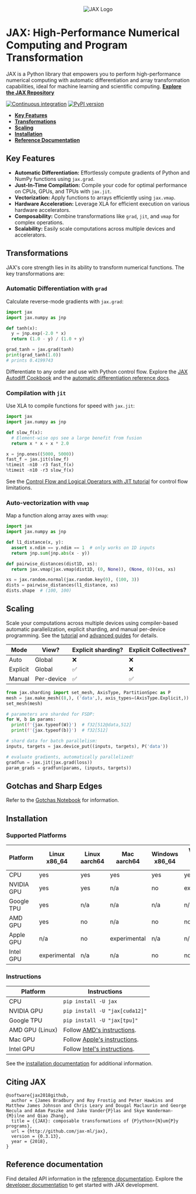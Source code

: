 <div align="center">
<img src="https://raw.githubusercontent.com/jax-ml/jax/main/images/jax_logo_250px.png" alt="JAX Logo">
</div>

# JAX: High-Performance Numerical Computing and Program Transformation

JAX is a Python library that empowers you to perform high-performance numerical computing with automatic differentiation and array transformation capabilities, ideal for machine learning and scientific computing.  [**Explore the JAX Repository**](https://github.com/jax-ml/jax)

[![Continuous integration](https://github.com/jax-ml/jax/actions/workflows/ci-build.yaml/badge.svg)](https://github.com/jax-ml/jax/actions/workflows/ci-build.yaml)
[![PyPI version](https://img.shields.io/pypi/v/jax)](https://pypi.org/project/jax/)

*   **[Key Features](#key-features)**
*   **[Transformations](#transformations)**
*   **[Scaling](#scaling)**
*   **[Installation](#installation)**
*   **[Reference Documentation](#reference-documentation)**

## Key Features

*   **Automatic Differentiation:** Effortlessly compute gradients of Python and NumPy functions using `jax.grad`.
*   **Just-In-Time Compilation:** Compile your code for optimal performance on CPUs, GPUs, and TPUs with `jax.jit`.
*   **Vectorization:** Apply functions to arrays efficiently using `jax.vmap`.
*   **Hardware Acceleration:** Leverage XLA for efficient execution on various hardware accelerators.
*   **Composability:** Combine transformations like `grad`, `jit`, and `vmap` for complex operations.
*   **Scalability:** Easily scale computations across multiple devices and accelerators.

## Transformations

JAX's core strength lies in its ability to transform numerical functions.  The key transformations are:

### Automatic Differentiation with `grad`

Calculate reverse-mode gradients with `jax.grad`:

```python
import jax
import jax.numpy as jnp

def tanh(x):
  y = jnp.exp(-2.0 * x)
  return (1.0 - y) / (1.0 + y)

grad_tanh = jax.grad(tanh)
print(grad_tanh(1.0))
# prints 0.4199743
```

Differentiate to any order and use with Python control flow. Explore the [JAX Autodiff Cookbook](https://docs.jax.dev/en/latest/notebooks/autodiff_cookbook.html) and the [automatic differentiation reference docs](https://docs.jax.dev/en/latest/jax.html#automatic-differentiation).

### Compilation with `jit`

Use XLA to compile functions for speed with  `jax.jit`:

```python
import jax
import jax.numpy as jnp

def slow_f(x):
  # Element-wise ops see a large benefit from fusion
  return x * x + x * 2.0

x = jnp.ones((5000, 5000))
fast_f = jax.jit(slow_f)
%timeit -n10 -r3 fast_f(x)
%timeit -n10 -r3 slow_f(x)
```

See the [Control Flow and Logical Operators with JIT tutorial](https://docs.jax.dev/en/latest/control-flow.html) for control flow limitations.

### Auto-vectorization with `vmap`

Map a function along array axes with `vmap`:

```python
import jax
import jax.numpy as jnp

def l1_distance(x, y):
  assert x.ndim == y.ndim == 1  # only works on 1D inputs
  return jnp.sum(jnp.abs(x - y))

def pairwise_distances(dist1D, xs):
  return jax.vmap(jax.vmap(dist1D, (0, None)), (None, 0))(xs, xs)

xs = jax.random.normal(jax.random.key(0), (100, 3))
dists = pairwise_distances(l1_distance, xs)
dists.shape  # (100, 100)
```

## Scaling

Scale your computations across multiple devices using compiler-based automatic parallelization, explicit sharding, and manual per-device programming.  See the [tutorial](https://docs.jax.dev/en/latest/sharded-computation.html) and  [advanced guides](https://docs.jax.dev/en/latest/advanced_guide.html) for details.

| Mode        | View?      | Explicit sharding? | Explicit Collectives? |
| ----------- | ---------- | ------------------ | --------------------- |
| Auto        | Global     | ❌                 | ❌                    |
| Explicit    | Global     | ✅                 | ❌                    |
| Manual      | Per-device | ✅                 | ✅                    |

```python
from jax.sharding import set_mesh, AxisType, PartitionSpec as P
mesh = jax.make_mesh((8,), ('data',), axis_types=(AxisType.Explicit,))
set_mesh(mesh)

# parameters are sharded for FSDP:
for W, b in params:
  print(f'{jax.typeof(W)}')  # f32[512@data,512]
  print(f'{jax.typeof(b)}')  # f32[512]

# shard data for batch parallelism:
inputs, targets = jax.device_put((inputs, targets), P('data'))

# evaluate gradients, automatically parallelized!
gradfun = jax.jit(jax.grad(loss))
param_grads = gradfun(params, (inputs, targets))
```

## Gotchas and Sharp Edges

Refer to the [Gotchas Notebook](https://docs.jax.dev/en/latest/notebooks/Common_Gotchas_in_JAX.html) for information.

## Installation

### Supported Platforms

| Platform       | Linux x86_64 | Linux aarch64 | Mac aarch64  | Windows x86_64 | Windows WSL2 x86_64 |
| -------------- | ------------ | ------------- | ------------ | -------------- | ------------------- |
| CPU            | yes          | yes           | yes          | yes            | yes                 |
| NVIDIA GPU     | yes          | yes           | n/a          | no             | experimental        |
| Google TPU     | yes          | n/a           | n/a          | n/a            | n/a                 |
| AMD GPU        | yes          | no            | n/a          | no             | no                  |
| Apple GPU      | n/a          | no            | experimental | n/a            | n/a                 |
| Intel GPU      | experimental | n/a           | n/a          | no             | no                  |

### Instructions

| Platform        | Instructions                                                                                                    |
|-----------------|-----------------------------------------------------------------------------------------------------------------|
| CPU             | `pip install -U jax`                                                                                            |
| NVIDIA GPU      | `pip install -U "jax[cuda12]"`                                                                                  |
| Google TPU      | `pip install -U "jax[tpu]"`                                                                                     |
| AMD GPU (Linux) | Follow [AMD's instructions](https://github.com/jax-ml/jax/blob/main/build/rocm/README.md).                      |
| Mac GPU         | Follow [Apple's instructions](https://developer.apple.com/metal/jax/).                                          |
| Intel GPU       | Follow [Intel's instructions](https://github.com/intel/intel-extension-for-openxla/blob/main/docs/acc_jax.md).  |

See the [installation documentation](https://docs.jax.dev/en/latest/installation.html) for additional information.

## Citing JAX

```
@software{jax2018github,
  author = {James Bradbury and Roy Frostig and Peter Hawkins and Matthew James Johnson and Chris Leary and Dougal Maclaurin and George Necula and Adam Paszke and Jake Vander{P}las and Skye Wanderman-{M}ilne and Qiao Zhang},
  title = {{JAX}: composable transformations of {P}ython+{N}um{P}y programs},
  url = {http://github.com/jax-ml/jax},
  version = {0.3.13},
  year = {2018},
}
```

## Reference documentation

Find detailed API information in the [reference documentation](https://docs.jax.dev/). Explore the [developer documentation](https://docs.jax.dev/en/latest/developer.html) to get started with JAX development.